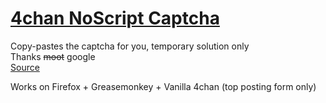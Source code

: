 # [4chan NoScript Captcha](https://github.com/dnsev/misc/raw/master/Userscripts/4chan_captcha.user.js)
Copy-pastes the captcha for you, temporary solution only<br />Thanks ~~moot~~ google<br />[Source](https://github.com/dnsev/misc/blob/master/Userscripts/4chan_captcha.user.js)

Works on Firefox + Greasemonkey + Vanilla 4chan (top posting form only)